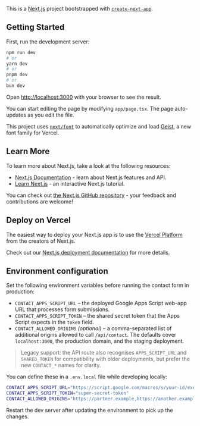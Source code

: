 This is a [Next.js](https://nextjs.org) project bootstrapped with [`create-next-app`](https://nextjs.org/docs/app/api-reference/cli/create-next-app).

## Getting Started

First, run the development server:

```bash
npm run dev
# or
yarn dev
# or
pnpm dev
# or
bun dev
```

Open [http://localhost:3000](http://localhost:3000) with your browser to see the result.

You can start editing the page by modifying `app/page.tsx`. The page auto-updates as you edit the file.

This project uses [`next/font`](https://nextjs.org/docs/app/building-your-application/optimizing/fonts) to automatically optimize and load [Geist](https://vercel.com/font), a new font family for Vercel.

## Learn More

To learn more about Next.js, take a look at the following resources:

- [Next.js Documentation](https://nextjs.org/docs) - learn about Next.js features and API.
- [Learn Next.js](https://nextjs.org/learn) - an interactive Next.js tutorial.

You can check out [the Next.js GitHub repository](https://github.com/vercel/next.js) - your feedback and contributions are welcome!

## Deploy on Vercel

The easiest way to deploy your Next.js app is to use the [Vercel Platform](https://vercel.com/new?utm_medium=default-template&filter=next.js&utm_source=create-next-app&utm_campaign=create-next-app-readme) from the creators of Next.js.

Check out our [Next.js deployment documentation](https://nextjs.org/docs/app/building-your-application/deploying) for more details.

## Environment configuration

Set the following environment variables before running the contact form in production:

- `CONTACT_APPS_SCRIPT_URL` – the deployed Google Apps Script web-app URL that processes form submissions.
- `CONTACT_APPS_SCRIPT_TOKEN` – the shared secret token that the Apps Script expects in the `token` field.
- `CONTACT_ALLOWED_ORIGINS` *(optional)* – a comma-separated list of additional origins allowed to call `/api/contact`. The defaults cover `localhost:3000`, the production domain, and the staging deployment.

> Legacy support: the API route also recognises `APPS_SCRIPT_URL` and `SHARED_TOKEN` for compatibility with older deployments, but prefer the new `CONTACT_*` names for clarity.

You can define these in a `.env.local` file while developing locally:

```bash
CONTACT_APPS_SCRIPT_URL="https://script.google.com/macros/s/your-id/exec"
CONTACT_APPS_SCRIPT_TOKEN="super-secret-token"
CONTACT_ALLOWED_ORIGINS="https://partner.example,https://another.example"
```

Restart the dev server after updating the environment to pick up the changes.
